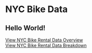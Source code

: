 <!DOCTYPE html>
<html>
<head>
    <h1>NYC Bike Data</h1>
</head>
<body>
    <h2>Hello World!</h2>
    <a href="/bike-data">View NYC Bike Rental Data Overview</a>
  <br>
  <a href="/bike-data">View NYC Bike Rental Data Breakdown</a>
</body>
</html>
